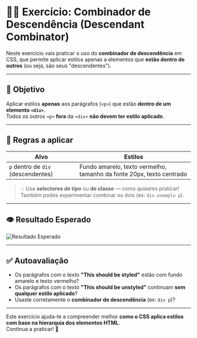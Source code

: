 # 👨‍👧 Exercício: Combinador de Descendência (Descendant Combinator)

Neste exercício vais praticar o uso do **combinador de descendência** em CSS, que permite aplicar estilos apenas a elementos que **estão dentro de outros** (ou seja, são seus "descendentes").

---

## 🎯 Objetivo

Aplicar estilos **apenas** aos parágrafos (`<p>`) que estão **dentro de um elemento `<div>`**.  
Todos os outros `<p>` **fora** da `<div>` **não devem ter estilo aplicado**.

---

## 📄 Regras a aplicar

| Alvo                                  | Estilos                                                              |
|---------------------------------------|----------------------------------------------------------------------|
| `p` dentro de `div` (descendentes)    | Fundo amarelo, texto vermelho, tamanho da fonte 20px, texto centrado |

> 💡 Usa **selectores de tipo** ou **de classe** — como quiseres praticar!  
> Também podes experimentar combinar os dois (ex: `div.exemplo p`).

---

## 👁️ Resultado Esperado

![Resultado Esperado](./desired-outcome.png)

---

## ✅ Autoavaliação

- Os parágrafos com o texto **"This should be styled"** estão com fundo amarelo e texto vermelho?
- Os parágrafos com o texto **"This should be unstyled"** continuam **sem qualquer estilo aplicado**?
- Usaste corretamente o **combinador de descendência** (ex: `div p`)?

---

Este exercício ajuda-te a compreender melhor **como o CSS aplica estilos com base na hierarquia dos elementos HTML**.  
Continua a praticar! 💪
